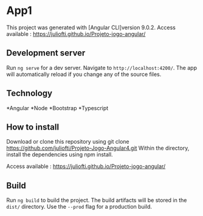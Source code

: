 # App1

This project was generated with [Angular CLI]version 9.0.2.
Access available : https://juliofti.github.io/Projeto-jogo-angular/

## Development server

Run `ng serve` for a dev server. Navigate to `http://localhost:4200/`. The app will automatically reload if you change any of the source files.

## Technology

*Angular
*Node
*Bootstrap
*Typescript

## How to install
Download or clone this repository using git clone https://github.com/juliofti/Projeto-Jogo-Angular4.git
Within the directory, install the dependencies using npm install.

Access available : https://juliofti.github.io/Projeto-jogo-angular/

## Build

Run `ng build` to build the project. The build artifacts will be stored in the `dist/` directory. Use the `--prod` flag for a production build.
